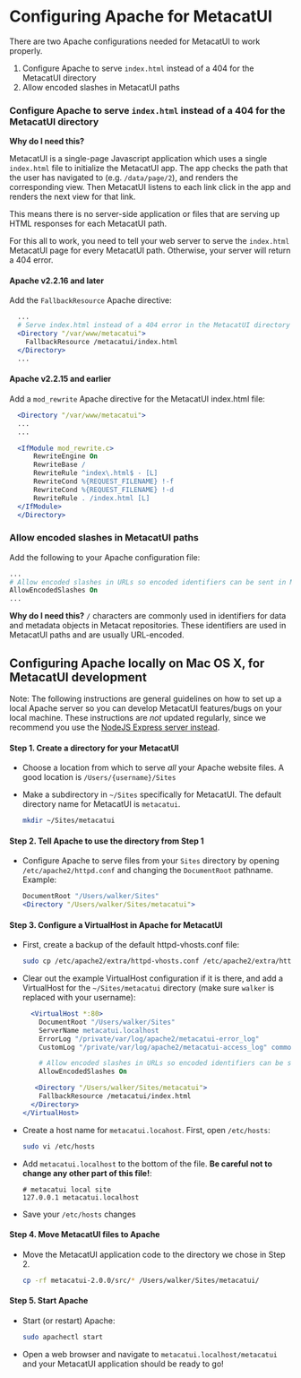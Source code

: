# Configuring Apache for MetacatUI

There are two Apache configurations needed for MetacatUI to work properly.

1. Configure Apache to serve `index.html` instead of a 404 for the MetacatUI directory
2. Allow encoded slashes in MetacatUI paths

### Configure Apache to serve `index.html` instead of a 404 for the MetacatUI directory

**Why do I need this?**

MetacatUI is a single-page Javascript application which uses a single `index.html` file to
initialize the MetacatUI app. The app checks the path that the user has navigated to (e.g. `/data/page/2`), and
renders the corresponding view. Then MetacatUI listens to each link click in the app and renders the next view for that link.

This means there is no server-side application or files that are serving up HTML responses for each
MetacatUI path.

For this all to work, you need to tell your web server to serve the `index.html`
MetacatUI page for every MetacatUI path. Otherwise, your server will return a 404 error.

#### Apache v2.2.16 and later

Add the `FallbackResource` Apache directive:

```apache
  ...
  # Serve index.html instead of a 404 error in the MetacatUI directory
  <Directory "/var/www/metacatui">
    FallbackResource /metacatui/index.html
  </Directory>
  ...
```

#### Apache v2.2.15 and earlier

Add a `mod_rewrite` Apache directive for the MetacatUI index.html file:

```apache
  <Directory "/var/www/metacatui">
  ...
  ...

  <IfModule mod_rewrite.c>
      RewriteEngine On
      RewriteBase /
      RewriteRule ^index\.html$ - [L]
      RewriteCond %{REQUEST_FILENAME} !-f
      RewriteCond %{REQUEST_FILENAME} !-d
      RewriteRule . /index.html [L]
  </IfModule>
  </Directory>
```

### Allow encoded slashes in MetacatUI paths

Add the following to your Apache configuration file:

```apache
...
# Allow encoded slashes in URLs so encoded identifiers can be sent in MetacatUI URLs
AllowEncodedSlashes On
...
```

**Why do I need this?**
`/` characters are commonly used in identifiers for data and metadata objects in Metacat
repositories. These identifiers are used in MetacatUI paths and are usually URL-encoded.

## Configuring Apache locally on Mac OS X, for MetacatUI development

Note: The following instructions are general guidelines on how to set up a local Apache server so
you can develop MetacatUI features/bugs on your local machine. These instructions are _not_
updated regularly, since we recommend you use the [NodeJS Express server instead](https://github.com/NCEAS/metacatui/blob/master/server.js).

#### Step 1. Create a directory for your MetacatUI

- Choose a location from which to serve _all_ your Apache website files. A good location is `/Users/{username}/Sites`
- Make a subdirectory in `~/Sites` specifically for MetacatUI. The default directory name for MetacatUI is `metacatui`.

  ```bash
  mkdir ~/Sites/metacatui
  ```

#### Step 2. Tell Apache to use the directory from Step 1

- Configure Apache to serve files from your `Sites` directory by opening `/etc/apache2/httpd.conf` and changing the `DocumentRoot` pathname. Example:

  ```apache
  DocumentRoot "/Users/walker/Sites"
  <Directory "/Users/walker/Sites/metacatui">
  ```

#### Step 3. Configure a VirtualHost in Apache for MetacatUI

- First, create a backup of the default httpd-vhosts.conf file:

  ```bash
  sudo cp /etc/apache2/extra/httpd-vhosts.conf /etc/apache2/extra/httpd-vhosts.conf.bak
  ```

- Clear out the example VirtualHost configuration if it is there, and add a VirtualHost for the `~/Sites/metacatui` directory (make sure `walker` is replaced with your username):

  ```apache
    <VirtualHost *:80>
      DocumentRoot "/Users/walker/Sites"
      ServerName metacatui.localhost
      ErrorLog "/private/var/log/apache2/metacatui-error_log"
      CustomLog "/private/var/log/apache2/metacatui-access_log" common

      # Allow encoded slashes in URLs so encoded identifiers can be sent in MetacatUI URLs
      AllowEncodedSlashes On

     <Directory "/Users/walker/Sites/metacatui">
      FallbackResource /metacatui/index.html
    </Directory>
  </VirtualHost>
  ```

- Create a host name for `metacatui.locahost`. First, open `/etc/hosts`:

  ```bash
  sudo vi /etc/hosts
  ```

- Add `metacatui.localhost` to the bottom of the file. **Be careful not to change any other part of this file!**:

  ```
  # metacatui local site
  127.0.0.1 metacatui.localhost
  ```

- Save your `/etc/hosts` changes

#### Step 4. Move MetacatUI files to Apache

- Move the MetacatUI application code to the directory we chose in Step 2.

  ```bash
  cp -rf metacatui-2.0.0/src/* /Users/walker/Sites/metacatui/
  ```

#### Step 5. Start Apache

- Start (or restart) Apache:

  ```bash
  sudo apachectl start
  ```

- Open a web browser and navigate to `metacatui.localhost/metacatui` and your MetacatUI application should be ready to go!
